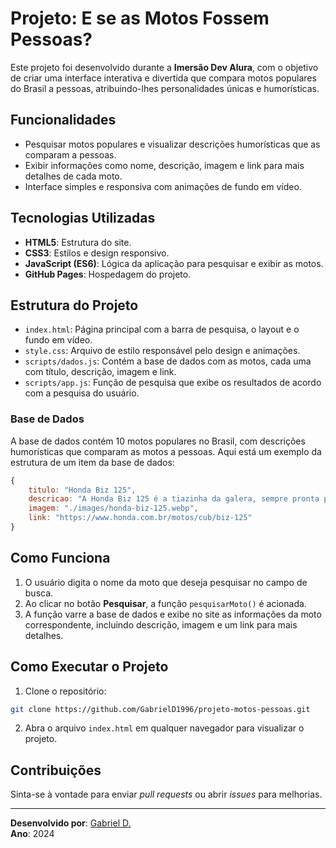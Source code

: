 
# Projeto: E se as Motos Fossem Pessoas?

Este projeto foi desenvolvido durante a **Imersão Dev Alura**, com o objetivo de criar uma interface interativa e divertida que compara motos populares do Brasil a pessoas, atribuindo-lhes personalidades únicas e humorísticas.

## Funcionalidades

- Pesquisar motos populares e visualizar descrições humorísticas que as comparam a pessoas.
- Exibir informações como nome, descrição, imagem e link para mais detalhes de cada moto.
- Interface simples e responsiva com animações de fundo em vídeo.

## Tecnologias Utilizadas

- **HTML5**: Estrutura do site.
- **CSS3**: Estilos e design responsivo.
- **JavaScript (ES6)**: Lógica da aplicação para pesquisar e exibir as motos.
- **GitHub Pages**: Hospedagem do projeto.

## Estrutura do Projeto

- `index.html`: Página principal com a barra de pesquisa, o layout e o fundo em vídeo.
- `style.css`: Arquivo de estilo responsável pelo design e animações.
- `scripts/dados.js`: Contém a base de dados com as motos, cada uma com título, descrição, imagem e link.
- `scripts/app.js`: Função de pesquisa que exibe os resultados de acordo com a pesquisa do usuário.

### Base de Dados

A base de dados contém 10 motos populares no Brasil, com descrições humorísticas que comparam as motos a pessoas. Aqui está um exemplo da estrutura de um item da base de dados:

```javascript
{
    titulo: "Honda Biz 125",
    descricao: "A Honda Biz 125 é a tiazinha da galera, sempre pronta pra te salvar daquele aperto. Precisa de uma carona? Ela te leva, cheia de sacolas de mercado ou até levando a galera inteira pra festa...",
    imagem: "./images/honda-biz-125.webp",
    link: "https://www.honda.com.br/motos/cub/biz-125"
}
```

## Como Funciona

1. O usuário digita o nome da moto que deseja pesquisar no campo de busca.
2. Ao clicar no botão **Pesquisar**, a função `pesquisarMoto()` é acionada.
3. A função varre a base de dados e exibe no site as informações da moto correspondente, incluindo descrição, imagem e um link para mais detalhes.

## Como Executar o Projeto

1. Clone o repositório:

```bash
git clone https://github.com/GabrielD1996/projeto-motos-pessoas.git
```

2. Abra o arquivo `index.html` em qualquer navegador para visualizar o projeto.

## Contribuições

Sinta-se à vontade para enviar *pull requests* ou abrir *issues* para melhorias.

---

**Desenvolvido por**: [Gabriel D.](https://github.com/GabrielD1996)  
**Ano**: 2024
